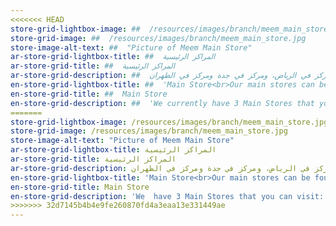 ```yaml
---
<<<<<<< HEAD
store-grid-lightbox-image: ##  /resources/images/branch/meem_main_store.jpg
store-grid-image: ##  /resources/images/branch/meem_main_store.jpg
store-image-alt-text: ##  "Picture of Meem Main Store"
ar-store-grid-lightbox-title: ##  المراكز الرئيسية
ar-store-grid-title: ##  المراكز الرئيسية
ar-store-grid-description: ##  حاليا عندنا 3 مراكز رئيسية تقدر تزورها. مركز في الرياض، ومركز في جدة ومركز في الظهران
en-store-grid-lightbox-title: ##  'Main Store<br>Our main stores can be found in Riyadh, Jeddah, and Dhahran and are open 7 days a week to assist customers.'
en-store-grid-title: ##  Main Store
en-store-grid-description: ##  'We currently have 3 Main Stores that you can visit. One in Riyadh, one in Jeddah, and one in Dhahran. They are open 7 days a week.'
=======
store-grid-lightbox-image: /resources/images/branch/meem_main_store.jpg
store-grid-image: /resources/images/branch/meem_main_store.jpg
store-image-alt-text: "Picture of Meem Main Store"
ar-store-grid-lightbox-title: المراكز الرئيسية
ar-store-grid-title: المراكز الرئيسية
ar-store-grid-description: حاليا عندنا 3 مراكز رئيسية تقدر تزورها. مركز في الرياض، ومركز في جدة ومركز في الظهران
en-store-grid-lightbox-title: 'Main Store<br>Our main stores can be found in Riyadh, Jeddah, and Dhahran and are open 7 days a week to assist customers.'
en-store-grid-title: Main Store
en-store-grid-description: 'We  have 3 Main Stores that you can visit: One in Dhahran, One in Riyadh, One in Jeddah'
>>>>>>> 32d7145b4b4e9fe260870fd4a3eaa13e331449ae
---
```



